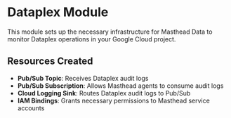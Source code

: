 # Dataplex Module

This module sets up the necessary infrastructure for Masthead Data to monitor Dataplex operations in your Google Cloud project.

## Resources Created

- **Pub/Sub Topic**: Receives Dataplex audit logs
- **Pub/Sub Subscription**: Allows Masthead agents to consume audit logs
- **Cloud Logging Sink**: Routes Dataplex audit logs to Pub/Sub
- **IAM Bindings**: Grants necessary permissions to Masthead service accounts
